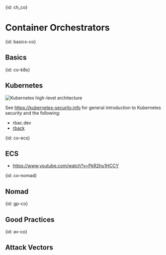 {id: ch_co}
# Container Orchestrators

{id: basics-co}
## Basics

{id: co-k8s}
## Kubernetes

![Kubernetes high-level architecture](ch4_k8s-arch.png)

See https://kubernetes-security.info for general introduction to Kubernetes security and the following:

- rbac.dev
- [rback](https://github.com/team-soteria/rback)

{id: co-ecs}
## ECS

* https://www.youtube.com/watch?v=PkR2hu1HCCY

{id: co-nomad}
## Nomad

{id: gp-co}
## Good Practices

{id: av-co}
## Attack Vectors



